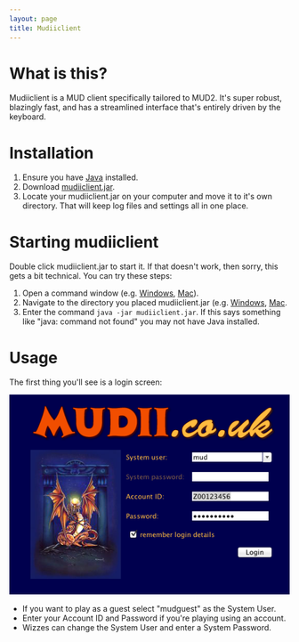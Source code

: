 ```yaml
---
layout: page
title: Mudiiclient
---
```


# What is this?

Mudiiclient is a MUD client specifically tailored to MUD2. It's super robust, blazingly fast, and has a streamlined interface that's entirely driven by the keyboard.

# Installation

1. Ensure you have [Java](https://www.java.com/en/) installed.
2. Download [mudiiclient.jar](mudiiclient.jar).
3. Locate your mudiiclient.jar on your computer and move it to it's own directory. That will keep log files and settings all in one place.

# Starting mudiiclient

Double click mudiiclient.jar to start it. If that doesn't work, then sorry, this gets a bit technical. You can try these steps:

1. Open a command window (e.g. [Windows](https://www.google.com/search?q=how%20to%20open%20a%20command%20prompt%20in%20windows), [Mac](https://www.google.com/search?q=how%20to%20open%20a%20command%20prompt%20on%20mac)).
2. Navigate to the directory you placed mudiiclient.jar (e.g. [Windows](https://www.google.com/search?hl=en&q=how%20to%20change%20directories%20in%20command%20prompt%20windows), [Mac](https://www.google.com/search?q=how%20to%20change%20directories%20in%20terminal%20mac).
3. Enter the command `java -jar mudiiclient.jar`. If this says something like "java: command not found" you may not have Java installed.

# Usage

The first thing you'll see is a login screen:

![](revised_login_screen.png)

* If you want to play as a guest select "mudguest" as the System User.
* Enter your Account ID and Password if you're playing using an account.
* Wizzes can change the System User and enter a System Password.


